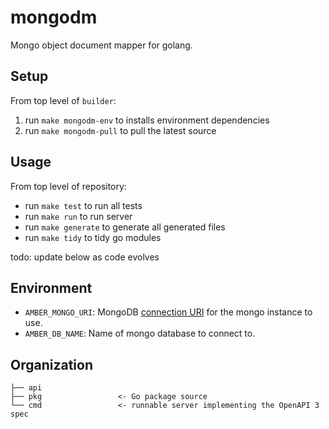 mongodm
=======

Mongo object document mapper for golang.

Setup
-----
From top level of `builder`:
1. run `make mongodm-env` to installs environment dependencies
2. run `make mongodm-pull` to pull the latest source

Usage
-----
From top level of repository:
* run `make test` to run all tests
* run `make run` to run server
* run `make generate` to generate all generated files
* run `make tidy` to tidy go modules


todo: update below as code evolves

Environment
-----------
* `AMBER_MONGO_URI`: MongoDB [connection URI](https://www.mongodb.com/docs/manual/reference/connection-string/) for the mongo instance to use.
* `AMBER_DB_NAME`: Name of mongo database to connect to.

Organization
------------
```
├── api
├── pkg                 <- Go package source
└── cmd                 <- runnable server implementing the OpenAPI 3 spec
```

